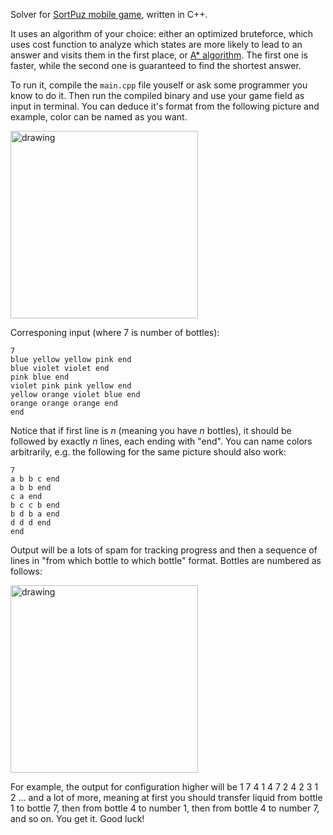 
Solver for [SortPuz mobile game](https://play.google.com/store/apps/details?id=sortpuz.water.sort.puzzle.game&hl=ru&gl=US), written in C++.     

It uses an algorithm of your choice: either an optimized bruteforce, which uses cost function to analyze which states are more likely to lead to an answer and visits them in the first place, or [A* algorithm](https://en.wikipedia.org/wiki/A*_search_algorithm). The first one is faster, while the second one is guaranteed to find the shortest answer.

To run it, compile the ``main.cpp`` file youself or ask some programmer you know to do it. Then run the compiled binary and use your game field as input in terminal. You can deduce it's format from the following picture and example, color can be named as you want.  

<img src="https://i.imgur.com/w6QmYit.jpg" alt="drawing" width="300"/>                                                  

Corresponing input (where 7 is number of bottles): 
`````
7
blue yellow yellow pink end
blue violet violet end
pink blue end
violet pink pink yellow end
yellow orange violet blue end
orange orange orange end
end
`````
Notice that if first line is $n$ (meaning you have $n$ bottles), it should be followed by exactly $n$ lines, each ending with "end". 
You can name colors arbitrarily, e.g. the following for the same picture should also work:
`````
7
a b b c end
a b b end
c a end
b c c b end
b d b a end
d d d end
end
`````

Output will be a lots of spam for tracking progress and then a sequence of lines in "from which bottle to which bottle" format. Bottles are numbered as follows:
 
<img src="https://i.imgur.com/BM52qqO.jpg" alt="drawing" width="300"/>         

For example, the output for configuration higher will be
1 7
4 1
4 7
2 4
2 3
1 2
... and a lot of more, meaning at first you should transfer liquid from bottle 1 to bottle 7, then from bottle 4 to number 1, then from bottle 4 to number 7, and so on.
You get it. Good luck!


